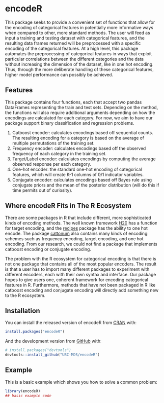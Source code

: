 
<!-- README.md is generated from README.Rmd. Please edit that file -->

# encodeR

<!-- badges: start -->

<!-- badges: end -->

This package seeks to provide a convenient set of functions that allow
for the encoding of categorical features in potentially more informative
ways when compared to other, more standard methods. The user will feed
as input a training and testing dataset with categorical features, and
the resulting data frames returned will be preprocessed with a specific
encoding of the categorical features. At a high level, this package
automates the preprocessing of categorical features in ways that exploit
particular correlations between the different categories and the data
without increasing the dimension of the dataset, like in one hot
encoding. Thus, through the more deliberate handling of these
categorical features, higher model performance can possibly be achieved.

## Features

This package contains four functions, each that accept two pandas
DataFrames representing the train and test sets. Depending on the
method, the functions will also require additional arguments depending
on how the encodings are calculated for each category. For now, we aim
to have our package support binary classification and regression
problems.

1.  Catboost encoder: calculates encodings based off sequential counts.
    The resulting encoding for a category is based on the average of
    multiple permutations of the training set.
2.  Frequency encoder: calculates encodings based off the observed
    frequency of each category in the training set.
3.  Target/Label encoder: calculates encodings by computing the average
    observed response per each category.
4.  One-hot encoder: the standard one-hot encoding of categorical
    features, which will create K-1 columns of 0/1 indicator variables.
5.  Conjugate encoder: calculates encodings based off Bayes rule using
    conjugate priors and the mean of the posterior distribution (will do
    this if time permits out of curiosity).

## Where encodeR Fits in The R Ecosystem

There are some packages in R that include different, more sophisticated
kinds of encoding methods. The well known framework
[H20](http://docs.h2o.ai/h2o/latest-stable/h2o-docs/data-munging/target-encoding.html)
has a function for target encoding, and the
[recipes](https://cran.r-project.org/web/packages/recipes/recipes.pdf)
package has the ability to one hot encode. The package
[cattonum](https://cran.r-project.org/web/packages/cattonum/cattonum.pdf)
also contains many kinds of encoding schemes such as frequency encoding,
target encoding, and one hot encoding. From our research, we could not
find a package that implements catboost encoding or conjugate encoding.

The problem with the R ecosystem for categorical encoding is that there
is not one package that contains all of the most popular encoders. The
result is that a user has to import many different packages to
experiment with different encoders, each with their own syntax and
interface. Our package hopes to give users one, coherent framework for
encoding categorical features in R. Furthermore, methods that have not
been packaged in R like catboost encoding and conjugate encoding will
directly add something new to the R ecosystem.

## Installation

You can install the released version of encodeR from
[CRAN](https://CRAN.R-project.org) with:

``` r
install.packages("encodeR")
```

And the development version from [GitHub](https://github.com/) with:

``` r
# install.packages("devtools")
devtools::install_github("UBC-MDS/encodeR")
```

## Example

This is a basic example which shows you how to solve a common problem:

``` r
library(encodeR)
## basic example code
```

<!-- What is special about using `README.Rmd` instead of just `README.md`? You can include R chunks like so: -->

<!-- ```{r cars} -->

<!-- summary(cars) -->

<!-- ``` -->

<!-- You'll still need to render `README.Rmd` regularly, to keep `README.md` up-to-date. -->

<!-- You can also embed plots, for example: -->

<!-- ```{r pressure, echo = FALSE} -->

<!-- plot(pressure) -->

<!-- ``` -->

<!-- In that case, don't forget to commit and push the resulting figure files, so they display on GitHub! -->

